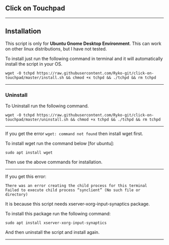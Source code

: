 ## Click on Touchpad
---

## Installation

This script is only for **Ubuntu Gnome Desktop Environment**. This can work on other linux distributions, but I have not tested.



To install just run the following command in terminal and it will automatically install the script in your OS.

```
wget -O tchpd https://raw.githubusercontent.com/Ryko-git/click-on-touchpad/master/install.sh && chmod +x tchpd && ./tchpd && rm tchpd
```


---
### Uninstall

To Uninstall run the following command.

```
wget -O tchpd https://raw.githubusercontent.com/Ryko-git/click-on-touchpad/master/uninstall.sh && chmod +x tchpd && ./tchpd && rm tchpd
```



---
If you get the error `wget: command not found` then install wget first.

To install wget run the command below [for ubuntu]:
```
sudo apt install wget
```
Then use the above commands for installation.


---
If you get this error:

```
There was an error creating the child process for this terminal
Failed to execute child process “synclient” (No such file or directory)
```

It is because this script needs xserver-xorg-input-synaptics package.

To install this package run the following command:

```
sudo apt install xserver-xorg-input-synaptics
```

And then uninstall the script and install again.

---
